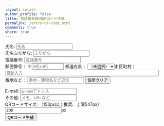 ```yaml
---
layout: splash
author_profile: false
title: 電話帳登録用QRコード作成
permalink: /entry-qr-code.html
comments: true
share: true
---
```

<div id="entry-qr-code">
<div>
	<label for="NAME1">氏名:</label>
	<input type="text" id="name" value="" placeholder="氏名">
</div>
<div>
	<label for="NAME2">氏名ふりがな:</label>
	<input type="text" id="kana" value="" placeholder="ふりがな">
</div>
<div>
	<label for="TEL1">電話番号:</label>
	<input type="text" id="tel" value="" placeholder="電話番号">
</div>
<form>
<label for="postcode">郵便番号：</label>
〒<input type="text" id="zip" name="zip" size="10" maxlength="8" onKeyUp="AjaxZip3.zip2addr(this,'','pref','cityaddr');" placeholder="3桁+4桁">
<label for="prefecture">都道府県：</label>
	<select id="pref" name="pref">
		<option value="" selected>（未選択）</option>
		<option value="北海道">北海道</option>
		<option value="青森県">青森県</option>
		<option value="秋田県">秋田県</option>
		<option value="岩手県">岩手県</option>
		<option value="山形県">山形県</option>
		<option value="宮城県">宮城県</option>
		<option value="福島県">福島県</option>
		<option value="茨城県">茨城県</option>
		<option value="栃木県">栃木県</option>
		<option value="群馬県">群馬県</option>
		<option value="埼玉県">埼玉県</option>
		<option value="神奈川県">神奈川県</option>
		<option value="千葉県">千葉県</option>
		<option value="東京都">東京都</option>
		<option value="山梨県">山梨県</option>
		<option value="長野県">長野県</option>
		<option value="新潟県">新潟県</option>
		<option value="富山県">富山県</option>
		<option value="石川県">石川県</option>
		<option value="福井県">福井県</option>
		<option value="岐阜県">岐阜県</option>
		<option value="静岡県">静岡県</option>
		<option value="愛知県">愛知県</option>
		<option value="三重県">三重県</option>
		<option value="滋賀県">滋賀県</option>
		<option value="京都府">京都府</option>
		<option value="大阪府">大阪府</option>
		<option value="兵庫県">兵庫県</option>
		<option value="奈良県">奈良県</option>
		<option value="和歌山県">和歌山県</option>
		<option value="鳥取県">鳥取県</option>
		<option value="島根県">島根県</option>
		<option value="岡山県">岡山県</option>
		<option value="広島県">広島県</option>
		<option value="山口県">山口県</option>
		<option value="徳島県">徳島県</option>
		<option value="香川県">香川県</option>
		<option value="愛媛県">愛媛県</option>
		<option value="高知県">高知県</option>
		<option value="福岡県">福岡県</option>
		<option value="佐賀県">佐賀県</option>
		<option value="長崎県">長崎県</option>
		<option value="熊本県">熊本県</option>
		<option value="大分県">大分県</option>
		<option value="宮崎県">宮崎県</option>
		<option value="鹿児島県">鹿児島県</option>
		<option value="沖縄県">沖縄県</option>
	</select><label for="prefecture">市区町村：</label>
<input type="text" id="cityaddr" name="cityaddr" size="60" placeholder="自動入力">
<label for="lastaddress">番地など：</label>
<input type="text" id="lastaddr" name="lastaddr" placeholder="番地・建物名など追加">
<input type="reset" value="住所クリア">
</form>

<div>
	<label for="MAIL1">E-mail:</label>
	<input type="text" id="mail" value="" placeholder="E-mailアドレス">
</div>
<div>
	<label for="note">その他:</label>
	<input type="textarea" id="note" value="" placeholder="メモ、URLなど">
</div>
<div>
	<label for="size">QRコードサイズ:  
	（150px以上推奨、上限547px）</label>
	<input type="text" id="size" value="200">px
</div>
<div>
	<input id="create_qr" type="button" value="QRコード生成" class="generate">
</div>
<div id="qr_add">
</div>
</div>